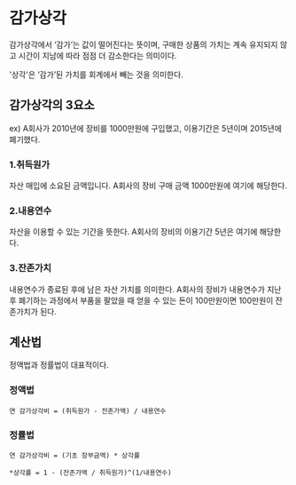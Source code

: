 # 감가상각

감가상각에서 ‘감가’는 값이 떨어진다는 뜻이며, 구매한 상품의 가치는 계속 유지되지 않고 시간이 지남에 따라 점점 더 감소한다는 의미이다.

'상각'은 ‘감가’된 가치를 회계에서 빼는 것을 의미한다. 

## 감가상각의 3요소

ex) A회사가 2010년에 장비를 1000만원에 구입했고, 이용기간은 5년이며 2015년에 폐기했다.

###  1.취득원가

자산 매입에 소요된 금액입니다. A회사의 장비 구매 금액 1000만원에 여기에 해당한다.

###  2.내용연수

자산을 이용할 수 있는 기간을 뜻한다. A회사의 장비의 이용기간 5년은 여기에 해당한다.

###  3.잔존가치

내용연수가 종료된 후에 남은 자산 가치를 의미한다. A회사의 장비가 내용연수가 지난 후 폐기하는 과정에서 부품을 팔았을 때 얻을 수 있는 돈이 100만원이면 100만원이 잔존가치가 된다.

## 계산법

정액법과 정률법이 대표적이다.

### 정액법 

    연 감가상각비 = (취득원가 - 잔존가액) / 내용연수

### 정률법


    연 감가상각비 = (기초 장부금액) * 상각률
    
    *상각률 = 1 - (잔존가액 / 취득원가)^(1/내용연수)

